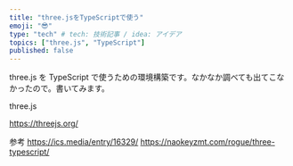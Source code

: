 ```yaml
---
title: "three.jsをTypeScriptで使う"
emoji: "😎"
type: "tech" # tech: 技術記事 / idea: アイデア
topics: ["three.js", "TypeScript"]
published: false
---
```


three.js を TypeScript で使うための環境構築です。なかなか調べても出てこなかったので。書いてみます。

three.js

https://threejs.org/

参考
https://ics.media/entry/16329/
https://naokeyzmt.com/rogue/three-typescript/

